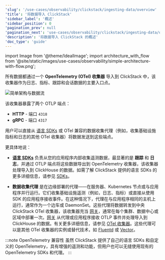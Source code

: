 ```yaml
---
'slug': '/use-cases/observability/clickstack/ingesting-data/overview'
'title': '将数据导入 ClickStack'
'sidebar_label': '概述'
'sidebar_position': 0
'pagination_prev': null
'pagination_next': 'use-cases/observability/clickstack/ingesting-data/opentelemetry'
'description': '将数据导入 ClickStack 的概述'
'doc_type': 'guide'
---
```


import Image from '@theme/IdealImage';
import architecture_with_flow from '@site/static/images/use-cases/observability/simple-architecture-with-flow.png';

所有数据都通过一个 **OpenTelemetry (OTel) 收集器** 导入到 ClickStack 中，该收集器作为日志、指标、跟踪和会话数据的主要入口点。

<Image img={architecture_with_flow} alt="简单架构与数据流" size="md"/>

该收集器暴露了两个 OTLP 端点：

- **HTTP** - 端口 `4318`
- **gRPC** - 端口 `4317`

用户可以直接从 [语言 SDKs](/use-cases/observability/clickstack/sdks) 或 OTel 兼容的数据收集代理（例如，收集基础设施指标和日志的其他 OTel 收集器）将数据发送到这些端点。

更具体地说：

- [**语言 SDKs**](/use-cases/observability/clickstack/sdks) 负责从您的应用程序内部收集遥测数据，最显著的是 **跟踪** 和 **日志**，并通过 OTLP 端点将这些数据导出到 OpenTelemetry 收集器，该收集器处理导入到 ClickHouse 的数据。如需了解 ClickStack 提供的语言 SDKs 的更多详细信息，请参见 [SDKs](/use-cases/observability/clickstack/sdks)。

- **数据收集代理** 是在边缘部署的代理——在服务器、Kubernetes 节点或与应用程序并行运行。它们收集基础设施遥测（例如，日志、指标）或直接从使用 SDK 的应用程序接收事件。在这种情况下，代理在与应用程序相同的主机上运行，通常作为一个边车或 DaemonSet。这些代理将数据转发到中央 ClickStack OTel 收集器，该收集器充当 [网关](/use-cases/observability/clickstack/ingesting-data/otel-collector#collector-roles)，通常在每个集群、数据中心或区域中部署一次。[网关](/use-cases/observability/clickstack/ingesting-data/otel-collector#collector-roles) 从代理或应用程序接收 OTLP 事件并处理导入到 ClickHouse 的数据。有关更多详细信息，请参见 [OTel 收集器](/use-cases/observability/clickstack/ingesting-data/otel-collector)。这些代理可以是其他 OTel 收集器的实例或替代技术，如 [Fluentd](https://www.fluentd.org/) 或 [Vector](https://vector.dev/)。

:::note OpenTelemetry 兼容性
虽然 ClickStack 提供了自己的语言 SDKs 和自定义的 OpenTelemetry，具有增强的遥测和功能，但用户也可以无缝使用现有的 OpenTelemetry SDKs 和代理。
:::
